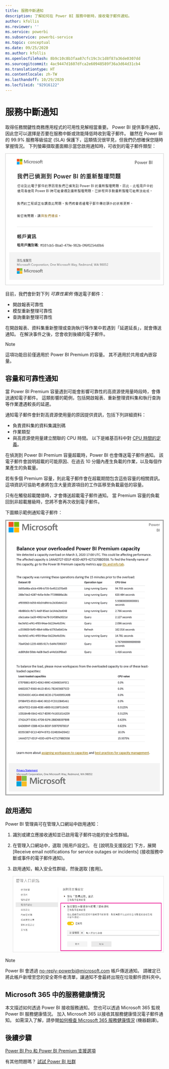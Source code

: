 ```yaml
---
title: 服務中斷通知
description: 了解如何在 Power BI 服務中斷時，接收電子郵件通知。
author: kfollis
ms.reviewer: ''
ms.service: powerbi
ms.subservice: powerbi-service
ms.topic: conceptual
ms.date: 09/25/2020
ms.author: kfollis
ms.openlocfilehash: 8b9c10c8b3faa87cfc19c3c1d8f87a36de0307dd
ms.sourcegitcommit: 4ac9447d1607dfca2e60948589f36a3d64d31cb4
ms.translationtype: HT
ms.contentlocale: zh-TW
ms.lasthandoff: 10/29/2020
ms.locfileid: "92916122"
---
```

# <a name="service-interruption-notifications"></a>服務中斷通知

取得任務關鍵性商務應用程式的可用性見解相當重要。 Power BI 提供事件通知，因此您可以選擇是否要在服務中斷或效能降低時收到電子郵件。 雖然在 Power BI 的 99.9% 服務等級協定 (SLA) 保護下，這類情況很罕見，但我們仍想確保您隨時掌握情況。 下列螢幕擷取畫面顯示當您啟用通知時，可收到的電子郵件類型：

![重新整理通知電子郵件](media/service-interruption-notifications/refresh-notification-email.png)

目前，我們會針對下列 _可靠性案例_ 傳送電子郵件：

- 開啟報表可靠性
- 模型重新整理可靠性
- 查詢重新整理可靠性

在開啟報表、資料集重新整理或查詢執行等作業中若遇到「延遲延長」，就會傳送通知。 在解決事件之後，您會收到後續的電子郵件。

> [!NOTE]
> 這項功能目前僅適用於 Power BI Premium 的容量。 其不適用於共用或內嵌容量。

## <a name="capacity-and-reliability-notifications"></a>容量和可靠性通知

當 Power BI Premium 容量遇到可能會影響可靠性的高資源使用量時段時，會傳送通知電子郵件。 這類影響的範例，包括開啟報表、重新整理資料集和執行查詢等作業遭遇較長的延遲。 

通知電子郵件會針對高資源使用量的原因提供資訊，包括下列詳細資料：

* 負責資料集的資料集識別碼
* 作業類型
* 與高資源使用量建立關聯的 CPU 時間。 以下是維基百科中對 [CPU 時間的定義](https://wikipedia.org/wiki/CPU_time)。

在偵測到 Power BI Premium 容量超載時，Power BI 也會傳送電子郵件通知。 該電子郵件會說明超載的可能原因、在過去 10 分鐘內產生負載的作業，以及每個作業產生的負載量。

若有多個 Premium 容量，則此電子郵件會在超載期間包含這些容量的相關資訊。 這項資訊可協助考慮將包含大量資源項目的工作區移至負載最低的容量。

只有在觸發超載閾值時，才會傳送超載電子郵件通知。 當 Premium 容量的負載回到非超載層級時，您將不會再次收到電子郵件。

下圖顯示範例通知電子郵件：

![超載容量的通知電子郵件](media/service-interruption-notifications/refresh-notification-email-2.png)


## <a name="enable-notifications"></a>啟用通知

Power BI 管理員可在管理入口網站中啟用通知：

1. 識別或建立應接收通知並已啟用電子郵件功能的安全性群組。

1. 在管理入口網站中，選取 [租用戶設定]。 在 [說明及支援設定] 下方，展開 [Receive email notifications for service outages or incidents] \(接收服務中斷或事件的電子郵件通知\)。

1. 啟用通知，輸入安全性群組，然後選取 [套用]。

    ![啟用服務通知](media/service-interruption-notifications/enable-notifications.png)

> [!NOTE]
> Power BI 會透過 no-reply-powerbi@microsoft.com 帳戶傳送通知。 請確定已將此帳戶新增至您的安全寄件者清單，讓通知不會最終出現在垃圾郵件資料夾中。

## <a name="service-health-in-microsoft-365"></a>Microsoft 365 中的服務健康情況

本文描述如何透過 Power BI 接收服務通知。 您也可以透過 Microsoft 365 監視 Power BI 服務健康情況。 加入 Microsoft 365 以接收其服務健康情況電子郵件通知。 如需深入了解，請參閱[如何檢查 Microsoft 365 服務健康情況](/microsoft-365/enterprise/view-service-health) (機器翻譯)。

## <a name="next-steps"></a>後續步驟

[Power BI Pro 和 Power BI Premium 支援選項](service-support-options.md)

有其他問題嗎？ [試試 Power BI 社群](https://community.powerbi.com/)